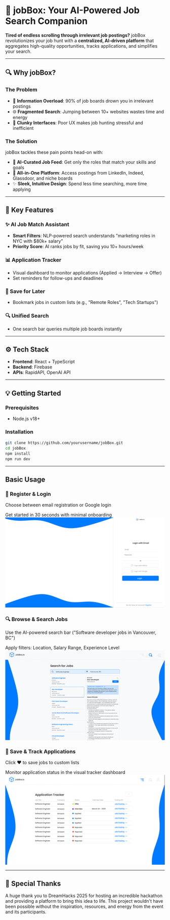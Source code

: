 # 🚀 jobBox: Your AI-Powered Job Search Companion

**Tired of endless scrolling through irrelevant job postings?** jobBox revolutionizes your job hunt with a **centralized, AI-driven platform** that aggregates high-quality opportunities, tracks applications, and simplifies your search.

---

## 🔍 Why jobBox?

### **The Problem**

-   🧩 **Information Overload**: 90% of job boards drown you in irrelevant postings
-   🌐 **Fragmented Search**: Jumping between 10+ websites wastes time and energy
-   🤯 **Clunky Interfaces**: Poor UX makes job hunting stressful and inefficient

### **The Solution**

jobBox tackles these pain points head-on with:

-   🎯 **AI-Curated Job Feed**: Get only the roles that match your skills and goals
-   🌟 **All-in-One Platform**: Access postings from LinkedIn, Indeed, Glassdoor, and niche boards
-   ✨ **Sleek, Intuitive Design**: Spend less time searching, more time applying

---

## 🚀 Key Features

### **✨ AI Job Match Assistant**

-   **Smart Filters**: NLP-powered search understands "marketing roles in NYC with $80k+ salary"
-   **Priority Score**: AI ranks jobs by fit, saving you 10+ hours/week

### **📊 Application Tracker**

-   Visual dashboard to monitor applications (Applied → Interview → Offer)
-   Set reminders for follow-ups and deadlines

### **💾 Save for Later**

-   Bookmark jobs in custom lists (e.g., "Remote Roles", "Tech Startups")

### **🔍 Unified Search**

-   One search bar queries multiple job boards instantly

---

## ⚙️ Tech Stack

-   **Frontend**: React + TypeScript
-   **Backend**: Firebase
-   **APIs**: RapidAPI, OpenAI API

---

## 💡 Getting Started

### Prerequisites

-   Node.js v18+

### Installation

```bash
git clone https://github.com/yourusername/jobBox.git
cd jobBox
npm install
npm run dev
```

---

## Basic Usage

### 🔐 Register & Login

Choose between email registration or Google login

Get started in 30 seconds with minimal onboarding
![Registration Screenshot](readme_img/login.png)

### 🔍 Browse & Search Jobs

Use the AI-powered search bar ("Software developer jobs in Vancouver, BC")

Apply filters: Location, Salary Range, Experience Level
![Explore Screenshot](readme_img/explore.png)

### 💾 Save & Track Applications

Click ❤️ to save jobs to custom lists

Monitor application status in the visual tracker dashboard
![Tracker Screenshot](readme_img/tracker.png)

---

## 🎉 Special Thanks

A huge thank you to DreamHacks 2025 for hosting an incredible hackathon and providing a platform to bring this idea to life. This project wouldn't have been possible without the inspiration, resources, and energy from the event and its participants.
